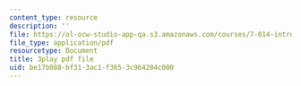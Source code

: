 ```yaml
---
content_type: resource
description: ''
file: https://ol-ocw-studio-app-qa.s3.amazonaws.com/courses/7-014-introductory-biology-spring-2005/be17b088bf313ac1f3653c964204c000_g6VEnimixRk.pdf
file_type: application/pdf
resourcetype: Document
title: 3play pdf file
uid: be17b088-bf31-3ac1-f365-3c964204c000
---
```

